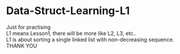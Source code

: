 # Data-Struct-Learning-L1
Just for practising
<br>
L1 means Lesson1, there will be more like L2, L3, etc..
<br>
L1 is about sorting a single linked list with non-decreasing sequence.
<br>
THANK YOU
